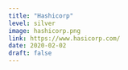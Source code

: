 ```yaml
---
title: "Hashicorp"
level: silver
image: hashicorp.png
link: https://www.hasicorp.com/
date: 2020-02-02
draft: false
---
```



